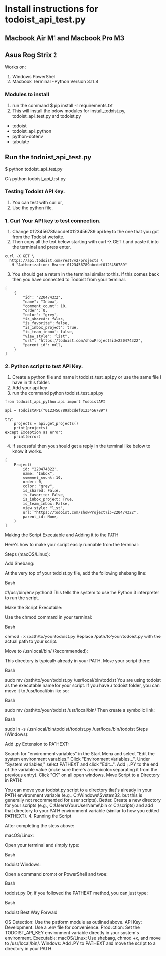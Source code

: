 # Install instructions for todoist_api_test.py

## Macbook Air M1 and Macbook Pro M3

## Asus Rog Strix 2

Works on:

1. Windows PowerShell
2. Macbook Terminal - Python Version 3.11.8

### Modules to install

1. run the command $ pip install -r requirements.txt
2. This will install the below modules for install_todoist.py, todoist_api_test.py and todoist.py

- todoist
- todoist_api_python
- python-dotenv
- tabulate

## Run the todoist_api_test.py

$ python todoist_api_test.py

C:\ python todoist_api_test.py

### Testing Todoist API Key.

1. You can test with curl or,
2. Use the python file.

### 1. Curl Your API key to test connection.

1. Change 0123456789abcdef0123456789 api key to the one that you got from the Todoist website.
2. Then copy all the text below starting with curl -X GET \ and paste it into the terminal and press enter.

```
curl -X GET \
  https://api.todoist.com/rest/v2/projects \
  -H "Authorization: Bearer 0123456789abcdef0123456789"
```

3. You should get a return in the terminal similar to this. If this comes back then you have connected to Todoist from your terminal.

```
[
    {
        "id": "220474322",
        "name": "Inbox",
        "comment_count": 10,
        "order": 0,
        "color": "grey",
        "is_shared": false,
        "is_favorite": false,
        "is_inbox_project": true,
        "is_team_inbox": false,
        "view_style": "list",
        "url": "https://todoist.com/showProject?id=220474322",
        "parent_id": null,
    }
]
```

### 2. Python script to test APi Key.

1. Create a python file and name it todoist_test_api.py or use the same file I have in this folder.
2. Add your api key
3. run the command python todoist_test_api.py

```
from todoist_api_python.api import TodoistAPI

api = TodoistAPI("0123456789abcdef0123456789")

try:
    projects = api.get_projects()
    print(projects)
except Exception as error:
    print(error)
```

4. If sucessful then you should get a reply in the terminal like below to know it works.

```
[
    Project(
        id: "220474322",
        name: "Inbox",
        comment_count: 10,
        order: 0,
        color: "grey",
        is_shared: False,
        is_favorite: False,
        is_inbox_project: True,
        is_team_inbox: False,
        view_style: "list",
        url: "https://todoist.com/showProject?id=220474322",
        parent_id: None,
    )
]
```

Making the Script Executable and Adding it to the PATH

Here's how to make your script easily runnable from the terminal:

Steps (macOS/Linux):

Add Shebang:

At the very top of your todoist.py file, add the following shebang line:

Bash

#!/usr/bin/env python3
This tells the system to use the Python 3 interpreter to run the script.

Make the Script Executable:

Use the chmod command in your terminal:

Bash

chmod +x /path/to/your/todoist.py
Replace /path/to/your/todoist.py with the actual path to your script.

Move to /usr/local/bin/ (Recommended):

This directory is typically already in your PATH. Move your script there:

Bash

sudo mv /path/to/your/todoist.py /usr/local/bin/todoist
You are using todoist as the executable name for your script.
If you have a todoist folder, you can move it to /usr/local/bin like so:

Bash

sudo mv /path/to/your/todoist /usr/local/bin/
Then create a symbolic link:

Bash

sudo ln -s /usr/local/bin/todoist/todoist.py /usr/local/bin/todoist
Steps (Windows):

Add .py Extension to PATHEXT:

Search for "environment variables" in the Start Menu and select "Edit the system environment variables."
Click "Environment Variables...".
Under "System variables," select PATHEXT and click "Edit...".
Add ; .PY to the end of the variable value (make sure there's a semicolon separating it from the previous entry).
Click "OK" on all open windows.
Move Script to a Directory in PATH:

You can move your todoist.py script to a directory that's already in your PATH environment variable (e.g., C:\Windows\System32, but this is generally not recommended for user scripts).
Better: Create a new directory for your scripts (e.g., C:\Users\YourUserName\bin or C:\scripts) and add that directory to your PATH environment variable (similar to how you edited PATHEXT).
4. Running the Script

After completing the steps above:

macOS/Linux:

Open your terminal and simply type:

Bash

todoist
Windows:

Open a command prompt or PowerShell and type:

Bash

todoist.py
Or, if you followed the PATHEXT method, you can just type:

Bash

todoist
Best Way Forward

OS Detection: Use the platform module as outlined above.
API Key:
Development: Use a .env file for convenience.
Production: Set the TODOIST_API_KEY environment variable directly in your system's environment.
Executable:
macOS/Linux: Use shebang, chmod +x, and move to /usr/local/bin/.
Windows: Add .PY to PATHEXT and move the script to a directory in your PATH.
